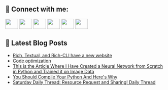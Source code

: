 ## 🔎 Connect with me:
[<img height="32" width="40" src="https://cdn.jsdelivr.net/npm/simple-icons@v5/icons/telegram.svg" />](https://t.me/bullbesh)
[<img height="32" width="40" src="https://cdn.jsdelivr.net/npm/simple-icons@v5/icons/vk.svg" />](https://vk.com/bullbesh)
[<img height="32" width="40" src="https://cdn.jsdelivr.net/npm/simple-icons@v5/icons/twitter.svg" />](https://twitter.com/bullbesh1)
[<img height="32" width="40" src="https://cdn.jsdelivr.net/npm/simple-icons@v5/icons/instagram.svg" />](https://www.instagram.com/bullbesh)
[<img height="32" width="40" src="https://cdn.jsdelivr.net/npm/simple-icons@v5/icons/reddit.svg" />](https://www.reddit.com/user/bullbesh)
[<img height="32" width="40" src="https://cdn.jsdelivr.net/npm/simple-icons@v5/icons/youtube.svg" />](https://www.youtube.com/channel/UCtfjRs6uzgq5mfm8S06WTcg)

## 📕 Latest Blog Posts
<!-- BLOG-POST-LIST:START -->
- [Rich, Textual, and Rich-CLI have a new website](https://www.reddit.com/r/Python/comments/uf88s6/rich_textual_and_richcli_have_a_new_website/)
- [Code optimization](https://www.reddit.com/r/Python/comments/uf8470/code_optimization/)
- [This is the Article Where I Have Created a Neural Network from Scratch in Python and Trained it on Image Data](https://www.reddit.com/r/Python/comments/uf6je3/this_is_the_article_where_i_have_created_a_neural/)
- [You Should Compile Your Python And Here&#39;s Why](https://www.reddit.com/r/Python/comments/uf6bzi/you_should_compile_your_python_and_heres_why/)
- [Saturday Daily Thread: Resource Request and Sharing! Daily Thread](https://www.reddit.com/r/Python/comments/ueyz7b/saturday_daily_thread_resource_request_and/)
<!-- BLOG-POST-LIST:END -->
